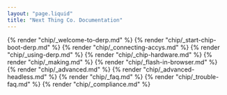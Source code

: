 ```yaml
---
layout: "page.liquid"
title: "Next Thing Co. Documentation"
---
```


{% render "chip/_welcome-to-derp.md" %}
{% render "chip/_start-chip-boot-derp.md" %}
{% render "chip/_connecting-accys.md" %}
{% render "chip/_using-derp.md" %}
{% render "chip/_chip-hardware.md" %}
{% render "chip/_making.md" %}
{% render "chip/_flash-in-browser.md" %}
{% render "chip/_advanced.md" %}
{% render "chip/_advanced-headless.md" %}
{% render "chip/_faq.md" %}
{% render "chip/_trouble-faq.md" %}
{% render "chip/_compliance.md" %}
